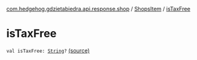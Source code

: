 [com.hedgehog.gdzietabiedra.api.response.shop](../index.md) / [ShopsItem](index.md) / [isTaxFree](./is-tax-free.md)

# isTaxFree

`val isTaxFree: `[`String`](https://kotlinlang.org/api/latest/jvm/stdlib/kotlin/-string/index.html)`?` [(source)](https://github.com/asvid/GdzieTaBiedra/tree/master/app/src/main/java/com/hedgehog/gdzietabiedra/api/response/shop/ShopsItem.kt#L20)